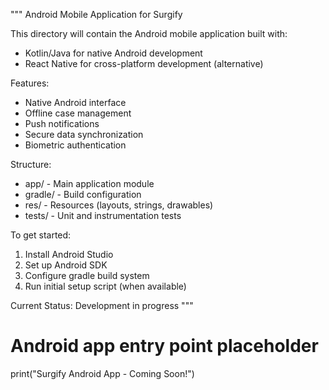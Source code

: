 """
Android Mobile Application for Surgify

This directory will contain the Android mobile application built with:
- Kotlin/Java for native Android development
- React Native for cross-platform development (alternative)

Features:
- Native Android interface
- Offline case management
- Push notifications
- Secure data synchronization
- Biometric authentication

Structure:
- app/ - Main application module
- gradle/ - Build configuration
- res/ - Resources (layouts, strings, drawables)
- tests/ - Unit and instrumentation tests

To get started:
1. Install Android Studio
2. Set up Android SDK
3. Configure gradle build system
4. Run initial setup script (when available)

Current Status: Development in progress
"""

# Android app entry point placeholder
print("Surgify Android App - Coming Soon!")

